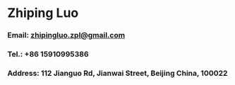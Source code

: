 # Zhiping Luo
### Email: zhipingluo.zpl@gmail.com
### Tel.: +86 15910995386
### Address: 112 Jianguo Rd, Jianwai Street, Beijing China, 100022
